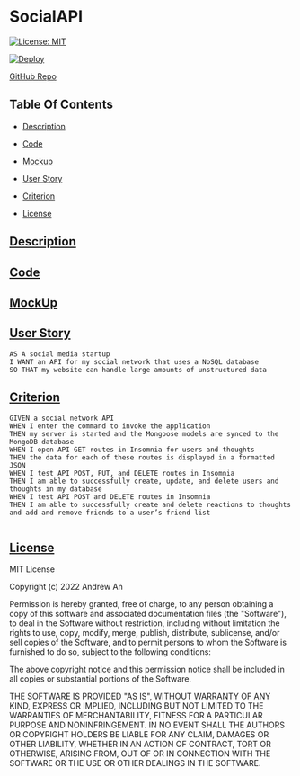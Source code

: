 # SocialAPI

[![License: MIT](https://img.shields.io/badge/License-MIT-black.svg)](https://opensource.org/licenses/MIT)

[![Deploy](https://www.herokucdn.com/deploy/button.svg)]()

[GitHub Repo]()
## Table Of Contents
- [Description](#description)

- [Code](#code)

- [Mockup](#mockup)

- [User Story](#user)

- [Criterion](#crit)

- [License](#license)

## [Description](#description)
<a name="description"></a>


## [Code](#code)
<a name="code"></a>


## [MockUp](#mockup)
<a name="mockup"></a>
<!-- ![image](https://github.com/AndyAn7/Express-Note-Taker/blob/main/images/one.png?raw=true)
![image](https://github.com/AndyAn7/Express-Note-Taker/blob/main/images/two.png?raw=true) -->

## [User Story](#user)
<a name="user"></a>

```
AS A social media startup
I WANT an API for my social network that uses a NoSQL database
SO THAT my website can handle large amounts of unstructured data

```

## [Criterion](#crit)
<a name="crit"></a>

```
GIVEN a social network API
WHEN I enter the command to invoke the application
THEN my server is started and the Mongoose models are synced to the MongoDB database
WHEN I open API GET routes in Insomnia for users and thoughts
THEN the data for each of these routes is displayed in a formatted JSON
WHEN I test API POST, PUT, and DELETE routes in Insomnia
THEN I am able to successfully create, update, and delete users and thoughts in my database
WHEN I test API POST and DELETE routes in Insomnia
THEN I am able to successfully create and delete reactions to thoughts and add and remove friends to a user’s friend list


```

## [License](#license)
<a name="license"></a>
MIT License

Copyright (c) 2022 Andrew An

Permission is hereby granted, free of charge, to any person obtaining a copy
of this software and associated documentation files (the "Software"), to deal
in the Software without restriction, including without limitation the rights
to use, copy, modify, merge, publish, distribute, sublicense, and/or sell
copies of the Software, and to permit persons to whom the Software is
furnished to do so, subject to the following conditions:

The above copyright notice and this permission notice shall be included in all
copies or substantial portions of the Software.

THE SOFTWARE IS PROVIDED "AS IS", WITHOUT WARRANTY OF ANY KIND, EXPRESS OR
IMPLIED, INCLUDING BUT NOT LIMITED TO THE WARRANTIES OF MERCHANTABILITY,
FITNESS FOR A PARTICULAR PURPOSE AND NONINFRINGEMENT. IN NO EVENT SHALL THE
AUTHORS OR COPYRIGHT HOLDERS BE LIABLE FOR ANY CLAIM, DAMAGES OR OTHER
LIABILITY, WHETHER IN AN ACTION OF CONTRACT, TORT OR OTHERWISE, ARISING FROM,
OUT OF OR IN CONNECTION WITH THE SOFTWARE OR THE USE OR OTHER DEALINGS IN THE
SOFTWARE.
